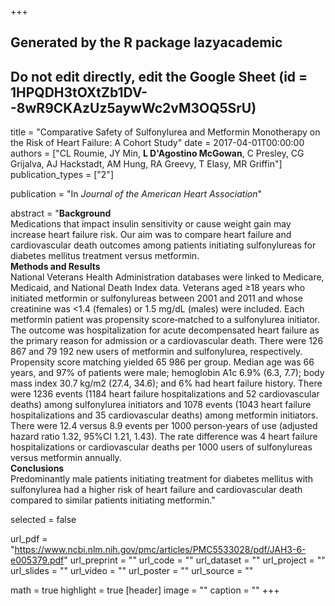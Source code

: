 +++
## Generated by the R package lazyacademic
## Do not edit directly, edit the Google Sheet (id = 1HPQDH3tOXtZb1DV--8wR9CKAzUz5aywWc2vM3OQ5SrU)

title = "Comparative Safety of Sulfonylurea and Metformin Monotherapy on the Risk of Heart Failure: A Cohort Study"
date = 2017-04-01T00:00:00
authors = ["CL Roumie, JY Min, **L D'Agostino McGowan**, C Presley, CG Grijalva, AJ Hackstadt, AM Hung, RA Greevy, T Elasy, MR Griffin"]
publication_types = ["2"]

publication = "In *Journal of the American Heart Association*"

abstract = "**Background**<br>Medications that impact insulin sensitivity or cause weight gain may increase heart failure risk. Our aim was to compare heart failure and cardiovascular death outcomes among patients initiating sulfonylureas for diabetes mellitus treatment versus metformin.<br>**Methods and Results**<br>National Veterans Health Administration databases were linked to Medicare, Medicaid, and National Death Index data. Veterans aged ≥18 years who initiated metformin or sulfonylureas between 2001 and 2011 and whose creatinine was <1.4 (females) or 1.5 mg/dL (males) were included. Each metformin patient was propensity score‐matched to a sulfonylurea initiator. The outcome was hospitalization for acute decompensated heart failure as the primary reason for admission or a cardiovascular death. There were 126 867 and 79 192 new users of metformin and sulfonylurea, respectively. Propensity score matching yielded 65 986 per group. Median age was 66 years, and 97% of patients were male; hemoglobin A1c 6.9% (6.3, 7.7); body mass index 30.7 kg/m2 (27.4, 34.6); and 6% had heart failure history. There were 1236 events (1184 heart failure hospitalizations and 52 cardiovascular deaths) among sulfonylurea initiators and 1078 events (1043 heart failure hospitalizations and 35 cardiovascular deaths) among metformin initiators. There were 12.4 versus 8.9 events per 1000 person‐years of use (adjusted hazard ratio 1.32, 95%CI 1.21, 1.43). The rate difference was 4 heart failure hospitalizations or cardiovascular deaths per 1000 users of sulfonylureas versus metformin annually.<br>**Conclusions**<br>Predominantly male patients initiating treatment for diabetes mellitus with sulfonylurea had a higher risk of heart failure and cardiovascular death compared to similar patients initiating metformin."

selected = false

url_pdf = "https://www.ncbi.nlm.nih.gov/pmc/articles/PMC5533028/pdf/JAH3-6-e005379.pdf"
url_preprint = ""
url_code = ""
url_dataset = ""
url_project = ""
url_slides = ""
url_video = ""
url_poster = ""
url_source = ""

math = true
highlight = true
[header]
image = ""
caption = ""
+++
